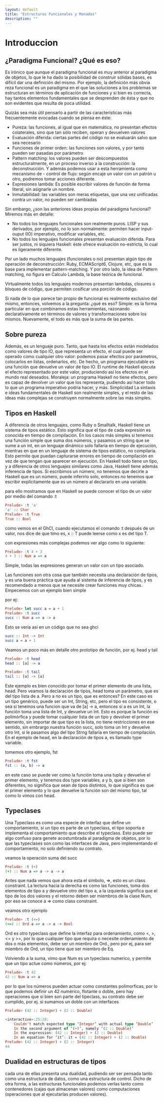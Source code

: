```yaml
---
layout: default
title: "Estructuras Funcionales y Monadas"
description: ""
---
```


# Introduccion

## ¿Paradigma Funcional? ¿Qué es eso?

Es irónico que aunque el paradigma funcional es muy anterior al paradigma de objetos, lo que le ha dado la posibilidad de construir sólidas bases, es difícil dar una definición del mismo. Por ejemplo, la definición más obvia reza
funcional es un paradigma en el que las soluciones a los problemas se estructuran en términos de aplicación de funciones
y si bien es correcta, hay tantos elementos fundamentales que se desprenden de ésta y que no son evidentes que resulta de poca utilidad.

Quizás sea más útil pensarlo a partir de las características más frecuentemente evocadas cuando se piensa en éste:

- Pureza: las funciones, al igual que en matemática, no presentan efectos colaterales, sino que tan sólo reciben, operan y devuelven valores
- Evaluación diferida: ciertas partes del código no se evaluarán salvo que sea necesario
- Funciones de primer orden: las funciones son valores, y por tanto pueden ser pasadas por parámetro
- Pattern matching: los valores pueden ser descompuestos estructuralmente, en un proceso inverso a la construcción: la deconstrucción. Y además podemos usar a esta herramienta como mecanismo de - control de flujo: según encaje un valor con un patrón u otro, podremos tomar acciones diferente.
- Expresiones lambda: Es posible escribir valores de función de forma literal, sin asignarle un nombre.
- Inmutabilidad: las variables son meras etiquetas, que una vez unificadas contra un valor, no pueden ser cambiadas

Sin embargo, ¿son las anteriores ideas propias del paradigma funcional? Miremos más en detalle:

- No todos los lenguajes funcionales son realmente puros. LISP y sus derivados, por ejemplo, no lo son normalmente: permiten hacer input-ouput (IO) imperativo, modificar variables, etc.
- No todos los lenguajes funcionales presentan evaluación diferida. Para ser justos, ni siquiera Haskell: éste ofrece evaluación no-estricta, lo cual es ligeramente diferente.


Por un lado muchos lenguajes (funcionales o no) presentan algún tipo de operación de deconstrucción: Ruby, ECMAScript6, Clojure, etc, que es la base para implementar pattern-matching. Y por otro lado, la idea de Pattern matching, no figura en Calculo Lambda, la base teórica de funcional.

Virtualmente todos los lenguajes modernos presentan lambdas, closures o bloques de código, que permiten cosificar una porción de código.

Si nada de lo que parece tan propio de funcional es realmente exclusivo del mismo, entonces, volvemos a la pregunta: ¿qué es eso? Simple: es la forma particular en que combinamos estas herramientas, razonando declarativamente en términos de valores y transformaciones sobre los mismos.
Nuevamente, el todo es más que la suma de las partes.


## Sobre pureza 

Además, es un lenguaje puro. Tanto, que hasta los efectos están modelados como valores de tipo IO, que representa un efecto, el cual puede ser operado como cualquier otro valor: podemos pasar efectos por parámetros, colocarlos en listas, ordenarlos, etc.
De hecho, un programa ejecutable es una función que devuelve un valor de tipo IO. El runtime de Haskell ejecuta el efecto representado por este valor, produciendo así los efectos en el mundo real deseados.
Moraleja: un programa Haskell no tiene efectos, pero es capaz de devolver un valor que los representa, pudiendo así hacer todo lo que un programa imperativo podría hacer, y más.
Simplicidad
La sintaxis e ideas fundamentales de Haskell son realmente simples, y el resto de las ideas más complejas se construyen normalmente sobre las más simples.

## Tipos en Haskell

A diferencia de otros lenguajes, como Ruby o Smalltalk, Haskell tiene un sistema de tipos estático. Esto significa que el tipo de cada expresión es conocida en tiempo de compilación. En los casos más simples si tenemos una función simple que suma dos números, y pasamos un string que se sume a un int, en un lenguaje dinámico solo fallaría en tiempo de ejecución, mientras en que en un lenguaje de sistema de tipos estático, no compilaría. Esto permite que puedan capturarse errores en tiempo de compilación en vez de que tengan que aparecer en ejecución. En Haskell todo tiene un tipo, y a diferencia de otros lenguajes similares como Java, Haskell tiene además inferencia de tipos. Si escribimos un número, no tenemos que decirle a Haskell que es un número, puede inferirlo solo, entonces no tenemos que escribir explícitamente que es un número al declararlo en una variable.

para ello mostramos que en Haskell se puede conocer el tipo de un valor por medio del comando :t

```haskell
Prelude> :t 'a'
'a' :: Char
Prelude> :t True
True :: Bool
```

como vemos en el GhCI, cuando ejecutamos el comando :t después de un valor, nos dice de que timo es, x :: T puede leerse como x es del tipo T.

con expresiones más complejas podemos ver algo como lo siguiente:

```haskell
Prelude> :t 4 + 3
4 + 3 :: Num a => a
```

Simple, todas las expresiones generan un valor con un tipo asociado.

Las funciones son otra cosa que también necesita una declaración de tipos, y es una buena práctica que ayuda al sistema de inferencia de tipos, y es recomendado a menos que se necesite crear funciones muy chicas. Empecemos con un ejemplo bien simple

por ej:

```haskell
Prelude> let succ a = a + 1
Prelude> :t succ
succ :: Num a => a -> a 
```
Esto se vería así en un código que no sea ghci

```haskell
succ :: Int -> Int
succ a = a + 1
```

Veamos un poco más en detalle otro prototipo de función, por ej. head y tail

```haskell
Prelude> :t head
head :: [a] -> a

Prelude> :t tail
tail :: [a] -> [a]
```

Este ejemplo es bien conocido por tomar el primer elemento de una lista, head. Pero veamos la declaración de tipos, head toma un parámetro, que es del tipo lista de a. Pero a no es un tipo, que es entonces? En este caso es un tipo genérico, puede ser un Int, String, etc, pero el tipo es consistente, o sea si tenemos una funcion que va de [a] -> a, entonces si a es un Int, la función toma una lista de Int, y devuelve un Int. Esto es porque la función es polimórfica y puede tomar cualquier lista de un tipo y devolver el primer elemento, sin importar de que tipo es la lista, no tiene restricciones en ese sentido, sin embrargo nuestra función succ, solo toma un Int y devuelve otro Int, si le pasamos algo del tipo Strng fallaría en tiempo de compilación. En el ejemplo de head, en la declaración de tipos a, es llamado type variable.

tomemos otro ejemplo, fst

```haskell
Prelude> :t fst
fst :: (a, b) -> a
```

en este caso se puede ver como la función toma una tupla y devuelve el primer elemento, y tenemos dos type variables, a y b, que si bien son diferentes, no significa que sean de tipos distintos, lo que significa es que el primer elemento y lo que devuelve la función son del mismo tipo, tal como lo vimos con head.

## Typeclases

Una Typeclass es como una especie de interfaz que define un comportamiento, si un tipo es parte de un typeclass, el tipo soporta e implementa el comportamiento que describe el typeclass. Esto puede ser algo confuso para genete acostumbrada al paradigma de objetos, por lo que las typeclases son como las interfaces de Java, pero implementando el comportamiento, no solo definiendo su contrato.

veamos la operación suma del succ

```haskell
Prelude> :t (+)
(+) :: Num a => a -> a -> a
```

Antes que nada vemos que ahora esta el símbolo, =>, esto es un class constraint. La lectura hacia la derecha es como las funciones, toma dos elementos de tipo a y devuelve otro del tipo a, a la izquierda significa que el tipo de los dos valores y el retorno deben ser miembros de la clase Num, por eso se conoce a => como class constraint.

veamos otro ejemplo

```haskell
Prelude> :t (<=)
(<=) :: Ord a => a -> a -> Bool
```

Ord es otro typeclass que define la interfaz para ordenamiento, como <, >, <= y >=, por lo que cualquier tipo que requira o necesite ordenamiento de dos o más elementos, debe ser un mienbro de Ord., pero por ej, para ser miembro de Ord, un tipo tiene que ser miembro de Eq.

Volviendo a la suma, vimo que Num es un typeclass numerico, y permite que un tipo actue como números, por ej:

```haskell
Prelude> :t 42
42 :: Num a => a
```

por lo que los números pueden actuar como constantes polimorficas, por lo que podemos definir un 42 numérico, flotante o doble, pero hay operaciones que si bien son parte del tipeclass, su contrato debe ser cumplido, por ej. si sumamos un doble con un interfaces

```haskell
Prelude> (42 :: Integer) + (2 :: Double)

<interactive>:25:20:
    Couldn't match expected type ‘Integer’ with actual type ‘Double’
    In the second argument of ‘(+)’, namely ‘(2 :: Double)’
    In the expression: (42 :: Integer) + (2 :: Double)
    In an equation for ‘it’: it = (42 :: Integer) + (2 :: Double)
Prelude> (42 :: Integer) + (2 :: Integer)
44
```

## Dualidad en estructuras de tipos

cada una de ellas presenta una dualidad, pudiendo ser ser pensada tanto como una estructura de datos, como una estructura de control. Dicho de otra forma, a las estructuras funcionales podemos verlas tanto como contenedores (cajas que almacenan valores) como computaciones (operaciones que al ejecutarlas producen valores).
